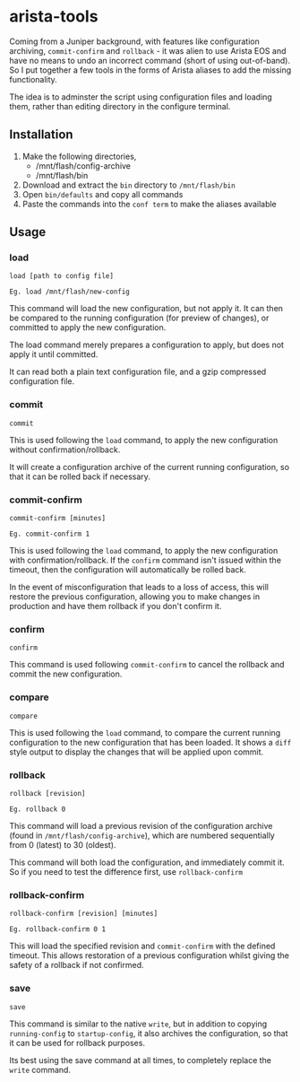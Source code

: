 # arista-tools

Coming from a Juniper background, with features like configuration archiving, `commit-confirm` and `rollback` - it was alien to use Arista EOS and have no means to undo an incorrect command (short of using out-of-band). So I put together a few tools in the forms of Arista aliases to add the missing functionality.

The idea is to adminster the script using configuration files and loading them, rather than editing directory in the configure terminal.

## Installation

 1. Make the following directories,
     - /mnt/flash/config-archive
     - /mnt/flash/bin
 1. Download and extract the `bin` directory to `/mnt/flash/bin`
 1. Open `bin/defaults` and copy all commands
 1. Paste the commands into the `conf term` to make the aliases available

## Usage

### load

    load [path to config file]

    Eg. load /mnt/flash/new-config

This command will load the new configuration, but not apply it. It can then be compared to the running configuration (for preview of changes), or committed to apply the new configuration.

The load command merely prepares a configuration to apply, but does not apply it until committed.

It can read both a plain text configuration file, and a gzip compressed configuration file.

### commit

    commit

This is used following the `load` command, to apply the new configuration without confirmation/rollback.

It will create a configuration archive of the current running configuration, so that it can be rolled back if necessary.

### commit-confirm

    commit-confirm [minutes]

    Eg. commit-confirm 1

This is used following the `load` command, to apply the new configuration with confirmation/rollback. If the `confirm` command isn't issued within the timeout, then the configuration will automatically be rolled back.

In the event of misconfiguration that leads to a loss of access, this will restore the previous configuration, allowing you to make changes in production and have them rollback if you don't confirm it.

### confirm

    confirm

This command is used following `commit-confirm` to cancel the rollback and commit the new configuration.

### compare

    compare

This is used following the `load` command, to compare the current running configuration to the new configuration that has been loaded. It shows a `diff` style output to display the changes that will be applied upon commit.

### rollback

    rollback [revision]

    Eg. rollback 0

This command will load a previous revision of the configuration archive (found in `/mnt/flash/config-archive`), which are numbered sequentially from 0 (latest) to 30 (oldest).

This command will both load the configuration, and immediately commit it. So if you need to test the difference first, use `rollback-confirm`

### rollback-confirm

    rollback-confirm [revision] [minutes]

    Eg. rollback-confirm 0 1

This will load the specified revision and `commit-confirm` with the defined timeout. This allows restoration of a previous configuration whilst giving the safety of a rollback if not confirmed.

### save

    save

This command is similar to the native `write`, but in addition to copying `running-config` to `startup-config`, it also archives the configuration, so that it can be used for rollback purposes.

Its best using the save command at all times, to completely replace the `write` command.
